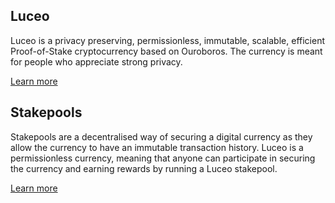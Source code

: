 <section id="solutions">
    <div class="container">
        <div class="row">
            <div class="col-md-offset-1 col-md-4 col-xs-offset-2 col-xs-8">
                <div class="text-center">
                    <h2 class="text_blue fractal_blue">Luceo</h2>
                    <p>
                        Luceo is a privacy preserving, permissionless, immutable, scalable, efficient Proof-of-Stake cryptocurrency based on Ouroboros. The currency is meant for people who appreciate strong privacy.
                    </p>
                    <a class="" href="/luceo/">Learn more</a>
                </div>
            </div>
            <div class="col-md-offset-2 col-md-4 col-xs-offset-2 col-xs-8">
                <div class="text-center">
                    <h2 class="text_blue fractal_blue">Stakepools</h2>
                    <p>
                        Stakepools are a decentralised way of securing a digital currency as they allow the currency to have an immutable transaction history. Luceo is a permissionless currency, meaning that anyone can participate in securing the currency and earning rewards by running a Luceo stakepool.
                    </p>
                    <a class="" href="/stake-pool">Learn more</a>
                </div>
            </div>
        </div>
    </div>
</section>
